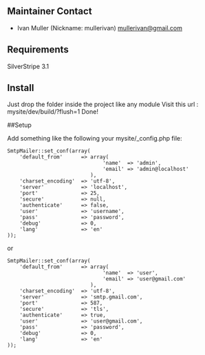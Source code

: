 ## Maintainer Contact

* Ivan Muller (Nickname: mullerivan) <mullerivan@gmail.com>

## Requirements

SilverStripe 3.1

## Install

Just drop the folder inside the project like any module
Visit this url : mysite/dev/build/?flush=1
Done!

##Setup

Add something like the following your mysite/_config.php file:

~~~~~~~~~~~~~~~~~~~~~~~~~~~~~~~~~~~~~~~~~~~~~~~~~~~~~~~~~~~~~~~~~~~~~~~~~~~~~~~~
SmtpMailer::set_conf(array(
    'default_from'      => array(
                               'name'  => 'admin',
                               'email' => 'admin@localhost'
                           ),
    'charset_encoding'  => 'utf-8',
    'server'            => 'localhost',
    'port'              => 25,
    'secure'            => null,
    'authenticate'      => false,
    'user'              => 'username',
    'pass'              => 'password',
    'debug'             => 0,
    'lang'              => 'en'
));
~~~~~~~~~~~~~~~~~~~~~~~~~~~~~~~~~~~~~~~~~~~~~~~~~~~~~~~~~~~~~~~~~~~~~~~~~~~~~~~~

or

~~~~~~~~~~~~~~~~~~~~~~~~~~~~~~~~~~~~~~~~~~~~~~~~~~~~~~~~~~~~~~~~~~~~~~~~~~~~~~~~
SmtpMailer::set_conf(array(
    'default_from'      => array(
                               'name'  => 'user',
                               'email' => 'user@gmail.com'
                           ),
    'charset_encoding'  => 'utf-8',
    'server'            => 'smtp.gmail.com',
    'port'              => 587,
    'secure'            => 'tls',
    'authenticate'      => true,
    'user'              => 'user@gmail.com',
    'pass'              => 'password',
    'debug'             => 0,
    'lang'              => 'en'
));
~~~~~~~~~~~~~~~~~~~~~~~~~~~~~~~~~~~~~~~~~~~~~~~~~~~~~~~~~~~~~~~~~~~~~~~~~~~~~~~~
